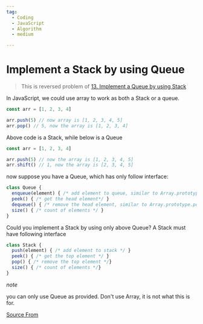 ```yaml
---
tag:
  - Coding
  - JavaScript
  - Algorithm
  - medium

---
```

  
# Implement a Stack by using Queue

> This is reversed problem of [13\. Implement a Queue by using Stack](https://bigfrontend.dev/problem/implement-a-queue-by-using-stack)

In JavaScript, we could use array to work as both a Stack or a queue.

```js
const arr = [1, 2, 3, 4]

arr.push(5) // now array is [1, 2, 3, 4, 5]
arr.pop() // 5, now the array is [1, 2, 3, 4]
```

Above code is a Stack, while below is a Queue

```js
const arr = [1, 2, 3, 4]

arr.push(5) // now the array is [1, 2, 3, 4, 5]
arr.shift() // 1, now the array is [2, 3, 4, 5]
```

now suppose you have a Queue, which has only follow interface:

```js
class Queue {
  enqueue(element) { /* add element to queue, similar to Array.prototype.push */ }
  peek() { /* get the head element*/ }
  dequeue() { /* remove the head element, similar to Array.prototype.pop */ }
  size() { /* count of elements */ }
}
```

Could you implement a Stack by using only above Queue? A Stack must have following interface

```js
class Stack {
  push(element) { /* add element to stack */ }
  peek() { /* get the top element */ }
  pop() { /* remove the top element */}
  size() { /* count of elements */}
}
```

_note_

you can only use Queue as provided. Don't use Array, it is not what this is for.


[Source From](https://bigfrontend.dev/problem/Implement-a-Stack-by-using-Queue)

  